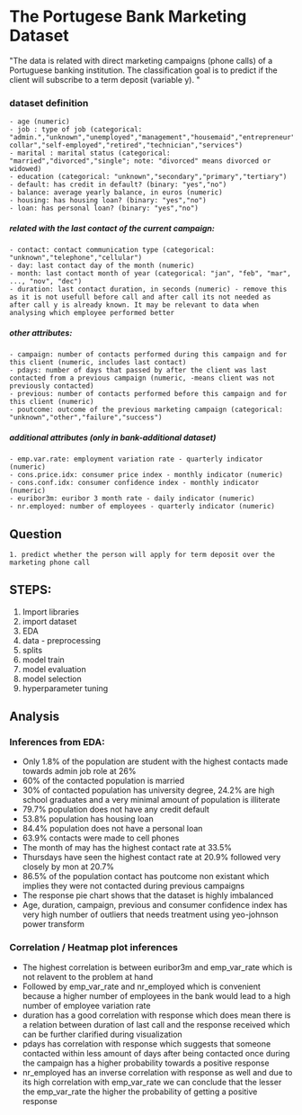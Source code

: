 # The Portugese Bank Marketing Dataset

"The data is related with direct marketing campaigns (phone calls) of a Portuguese banking institution. The classification goal is to predict if the client will subscribe to a term deposit (variable y). "

### __dataset definition__
    - age (numeric)
    - job : type of job (categorical: "admin.","unknown","unemployed","management","housemaid","entrepreneur","student","blue-collar","self-employed","retired","technician","services") 
    - marital : marital status (categorical: "married","divorced","single"; note: "divorced" means divorced or widowed)
    - education (categorical: "unknown","secondary","primary","tertiary")
    - default: has credit in default? (binary: "yes","no")
    - balance: average yearly balance, in euros (numeric) 
    - housing: has housing loan? (binary: "yes","no")
    - loan: has personal loan? (binary: "yes","no")

##### related with the last contact of the current campaign:
    - contact: contact communication type (categorical: "unknown","telephone","cellular") 
    - day: last contact day of the month (numeric)
    - month: last contact month of year (categorical: "jan", "feb", "mar", ..., "nov", "dec")
    - duration: last contact duration, in seconds (numeric) - remove this as it is not usefull before call and after call its not needed as after call y is already known. It may be relevant to data when analysing which employee performed better

##### other attributes:
    - campaign: number of contacts performed during this campaign and for this client (numeric, includes last contact)
    - pdays: number of days that passed by after the client was last contacted from a previous campaign (numeric, -means client was not previously contacted)
    - previous: number of contacts performed before this campaign and for this client (numeric)
    - poutcome: outcome of the previous marketing campaign (categorical: "unknown","other","failure","success")
    
##### additional attributes (only in bank-additional dataset)
    - emp.var.rate: employment variation rate - quarterly indicator (numeric)
    - cons.price.idx: consumer price index - monthly indicator (numeric)     
    - cons.conf.idx: consumer confidence index - monthly indicator (numeric)     
    - euribor3m: euribor 3 month rate - daily indicator (numeric)
    - nr.employed: number of employees - quarterly indicator (numeric)

## __Question__
    1. predict whether the person will apply for term deposit over the marketing phone call

## __STEPS:__

1. Import libraries
2. import dataset
3. EDA
4. data - preprocessing
5. splits
6. model train
7. model evaluation
7. model selection
8. hyperparameter tuning


## __Analysis__

### __Inferences from EDA:__

- Only 1.8% of the population are student with the highest contacts made towards admin job role at 26%
- 60% of the contacted population is married
- 30% of contacted population has university degree, 24.2% are high school graduates and a very minimal amount of population is illiterate
- 79.7% population does not have any credit default
- 53.8% population has housing loan
- 84.4% population does not have a personal loan 
- 63.9% contacts were made to cell phones 
- The month of may has the highest contact rate at 33.5% 
- Thursdays have seen the highest contact rate at 20.9% followed very closely by mon at 20.7%
- 86.5% of the population contact has poutcome non existant which implies they were not contacted during previous campaigns
- The response pie chart shows that the dataset is highly imbalanced
- Age, duration, campaign, previous and consumer confidence index has very high number of outliers that needs treatment using yeo-johnson power transform

### __Correlation / Heatmap plot inferences__
- The highest correlation is between euribor3m and emp_var_rate which is not relavent to the problem at hand
- Followed by emp_var_rate and nr_employed which is convenient because a higher number of employees in the bank would lead to a high number of employee variation rate
- duration has a good correlation with response which does mean there is a relation between duration of last call and the response received which can be further clarified during visualization
- pdays has correlation with response which suggests that someone contacted within less amount of days after being contacted once during the campaign has a higher probability towards a positive response
- nr_employed has an inverse correlation with response as well and due to its high correlation with emp_var_rate we can conclude that the lesser the emp_var_rate the higher the probability of getting a positive response

